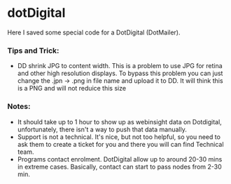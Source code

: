 # dotDigital

Here I saved some special code for a DotDigital (DotMailer). 

### Tips and Trick:
- DD shrink JPG to content width. This is a problem to use JPG for retina and other high resolution displays. To bypass this problem you can just change the .jpn -> .png in file name and upload it to DD. It will think this is a PNG and will not reduice this size


### Notes:
- It should take up to 1 hour to show up as webinsight data on Dotdigital, unfortunately, there isn't a way to push that data manually. 
- Support is not a technical. It's nice, but not too helpful, so you need to ask them to create a ticket for you and there you will can find Technical team.
- Programs contact enrolment. DotDigital allow up to around 20-30 mins in extreme cases. Basically, contact can start to pass nodes from 2-30 min. 

